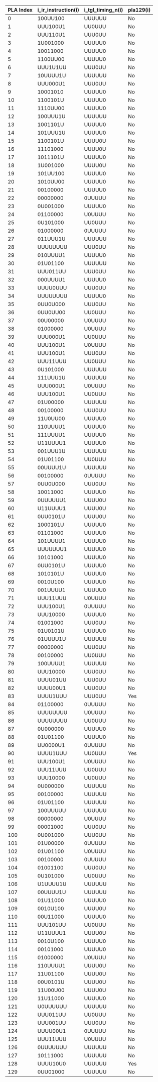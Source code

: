 | PLA Index | i_ir_instruction(i) | i_tgl_timing_n(i) | pla129(i) |
|-----------|---------------------|-------------------| --------- |
| 0         | 100UU100            | UUUUUU            | No        |
| 1         | UUU100U1            | UU0UUU            | No        |
| 2         | UUU110U1            | UUU0UU            | No        |
| 3         | 1U001000            | UUUUU0            | No        |
| 4         | 10011000            | UUUUU0            | No        |
| 5         | 1100UU00            | UUUUU0            | No        |
| 6         | UUU1U1UU            | UUU0UU            | No        |
| 7         | 10UUUU1U            | UUUUUU            | No        |
| 8         | UUU000U1            | UUU0UU            | No        |
| 9         | 10001010            | UUUUU0            | No        |
| 10        | 1100101U            | UUUUU0            | No        |
| 11        | 1110UU00            | UUUUU0            | No        |
| 12        | 100UUU1U            | UUUUUU            | No        |
| 13        | 1001101U            | UUUUU0            | No        |
| 14        | 101UUU1U            | UUUUU0            | No        |
| 15        | 1100101U            | UUUU0U            | No        |
| 16        | 11101000            | UUUU0U            | No        |
| 17        | 1011101U            | UUUUU0            | No        |
| 18        | 1U001000            | UUUU0U            | No        |
| 19        | 101UU100            | UUUUU0            | No        |
| 20        | 1010UU00            | UUUUU0            | No        |
| 21        | 00100000            | UUUUU0            | No        |
| 22        | 00000000            | 0UUUUU            | No        |
| 23        | 0U001000            | UUUUU0            | No        |
| 24        | 01100000            | U0UUUU            | No        |
| 25        | 0U101000            | UU0UUU            | No        |
| 26        | 01000000            | 0UUUUU            | No        |
| 27        | 011UUU1U            | UUUUUU            | No        |
| 28        | UUUUUUUU            | UUU0UU            | No        |
| 29        | 010UUUU1            | UUUUU0            | No        |
| 30        | 01U01100            | UUUUUU            | No        |
| 31        | UUU011UU            | UUU0UU            | No        |
| 32        | 000UUUU1            | UUUUU0            | No        |
| 33        | UUUU0UUU            | UUU0UU            | No        |
| 34        | UUUUUUUU            | UUUUU0            | No        |
| 35        | 0UU0U000            | UUU0UU            | No        |
| 36        | 0UU0UU00            | UU0UUU            | No        |
| 37        | 00U00000            | U0UUUU            | No        |
| 38        | 01000000            | U0UUUU            | No        |
| 39        | UUU000U1            | UU0UUU            | No        |
| 40        | UUU100U1            | U0UUUU            | No        |
| 41        | UUU100U1            | UUU0UU            | No        |
| 42        | UUU11UUU            | UU0UUU            | No        |
| 43        | 0U101000            | UUUUUU            | No        |
| 44        | 111UUU1U            | UUUUUU            | No        |
| 45        | UUU000U1            | U0UUUU            | No        |
| 46        | UUU100U1            | UU0UUU            | No        |
| 47        | 01U00000            | UUUUUU            | No        |
| 48        | 00100000            | UUU0UU            | No        |
| 49        | 11U0UU00            | UUUUU0            | No        |
| 50        | 110UUUU1            | UUUUU0            | No        |
| 51        | 111UUUU1            | UUUUU0            | No        |
| 52        | U11UUUU1            | UUUUU0            | No        |
| 53        | 001UUU1U            | UUUUUU            | No        |
| 54        | 01U01100            | UU0UUU            | No        |
| 55        | 00UUUU1U            | UUUUUU            | No        |
| 56        | 00100000            | 0UUUUU            | No        |
| 57        | 0UU0U000            | UUU0UU            | No        |
| 58        | 10011000            | UUUUU0            | No        |
| 59        | 0UUUUUU1            | UUUU0U            | No        |
| 60        | U11UUUU1            | UUUU0U            | No        |
| 61        | 0UU0101U            | UUUU0U            | No        |
| 62        | 1000101U            | UUUUU0            | No        |
| 63        | 01101000            | UUUUU0            | No        |
| 64        | 101UUUU1            | UUUUU0            | No        |
| 65        | UUUUUUU1            | UUUUU0            | No        |
| 66        | 10101000            | UUUUU0            | No        |
| 67        | 0UU0101U            | UUUUU0            | No        |
| 68        | 1010101U            | UUUUU0            | No        |
| 69        | 0010U100            | UUUUU0            | No        |
| 70        | 001UUUU1            | UUUUU0            | No        |
| 71        | UUU11UUU            | U0UUUU            | No        |
| 72        | UUU100U1            | 0UUUUU            | No        |
| 73        | UUU10000            | UUUUU0            | No        |
| 74        | 01001000            | UUU0UU            | No        |
| 75        | 01U0101U            | UUUUU0            | No        |
| 76        | 01UUUU1U            | UUUUUU            | No        |
| 77        | 00000000            | UUU0UU            | No        |
| 78        | 00100000            | UU0UUU            | No        |
| 79        | 100UUUU1            | UUUUUU            | No        |
| 80        | UUU10000            | UUU0UU            | No        |
| 81        | UUUU01UU            | UUU0UU            | No        |
| 82        | UUUU00U1            | UUU0UU            | No        |
| 83        | UUUU1UUU            | UUU0UU            | Yes       |
| 84        | 01100000            | 0UUUUU            | No        |
| 85        | UUUUUUUU            | U0UUUU            | No        |
| 86        | UUUUUUUU            | UU0UUU            | No        |
| 87        | 0U000000            | UUUUU0            | No        |
| 88        | 01U01100            | UUUUU0            | No        |
| 89        | UU0000U1            | 0UUUUU            | No        |
| 90        | UUUU1UUU            | UU0UUU            | Yes       |
| 91        | UUU100U1            | U0UUUU            | No        |
| 92        | UUU11UUU            | UU0UUU            | No        |
| 93        | UUU10000            | UU0UUU            | No        |
| 94        | 0U000000            | UUUUUU            | No        |
| 95        | 00100000            | UUUUUU            | No        |
| 96        | 01U01100            | UUUUUU            | No        |
| 97        | 100UUUUU            | UUUUUU            | No        |
| 98        | 00000000            | U0UUUU            | No        |
| 99        | 00001000            | UUU0UU            | No        |
| 100       | 0U001000            | UUU0UU            | No        |
| 101       | 01U00000            | 0UUUUU            | No        |
| 102       | 01U01100            | U0UUUU            | No        |
| 103       | 00100000            | 0UUUUU            | No        |
| 104       | 01001100            | UUU0UU            | No        |
| 105       | 0U101000            | UU0UUU            | No        |
| 106       | U1UUUU1U            | UUUUUU            | No        |
| 107       | 00UUUU1U            | UUUUUU            | No        |
| 108       | 01U11000            | UUUUU0            | No        |
| 109       | 0010U100            | UUUU0U            | No        |
| 110       | 00U11000            | UUUUU0            | No        |
| 111       | UUU101UU            | UU0UUU            | No        |
| 112       | U11UUUU1            | UUUU0U            | No        |
| 113       | 0010U100            | UUUUU0            | No        |
| 114       | 00101000            | UUUUU0            | No        |
| 115       | 01000000            | U0UUUU            | No        |
| 116       | 110UUUU1            | UUUU0U            | No        |
| 117       | 11U01100            | UUUU0U            | No        |
| 118       | 00U0101U            | UUUU0U            | No        |
| 119       | 11U00U00            | UUUU0U            | No        |
| 120       | 11U11000            | UUUUU0            | No        |
| 121       | U0UUUUUU            | UUUUUU            | No        |
| 122       | UUU011UU            | UU0UUU            | No        |
| 123       | UUU001UU            | UUU0UU            | No        |
| 124       | UUUU00U1            | 0UUUUU            | No        |
| 125       | UUU11UUU            | U0UUUU            | No        |
| 126       | 0UUUUUUU            | UUUUUU            | No        |
| 127       | 10111000            | UUUUUU            | No        |
| 128       | UUUU10U0            | UUUUUU            | Yes       |
| 129       | 0UU01000            | UUUUUU            | No        |
